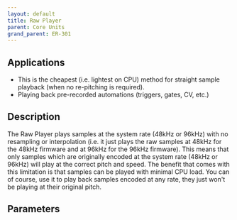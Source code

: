 ```yaml
---
layout: default
title: Raw Player
parent: Core Units
grand_parent: ER-301
---
```


## Applications

  - This is the cheapest (i.e. lightest on CPU) method for straight
    sample playback (when no re-pitching is required).
  - Playing back pre-recorded automations (triggers, gates, CV, etc.)

## Description

The Raw Player plays samples at the system rate (48kHz or 96kHz) with no
resampling or interpolation (i.e. it just plays the raw samples at 48kHz
for the 48kHz firmware and at 96kHz for the 96kHz firmware). This means
that only samples which are originally encoded at the system rate (48kHz
or 96kHz) will play at the correct pitch and speed. The benefit that
comes with this limitation is that samples can be played with minimal
CPU load. You can of course, use it to play back samples encoded at any
rate, they just won't be playing at their original pitch.

## Parameters